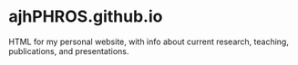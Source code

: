 # ajhPHROS.github.io

HTML for my personal website, with info about current research, teaching, publications, and presentations.
